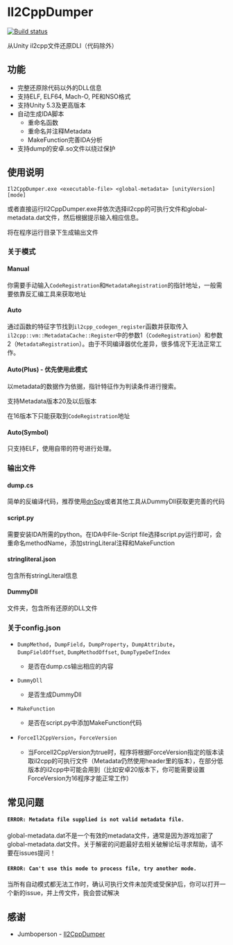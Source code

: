 # Il2CppDumper

[![Build status](https://ci.appveyor.com/api/projects/status/anhqw33vcpmp8ofa?svg=true)](https://ci.appveyor.com/project/Perfare/il2cppdumper/branch/master/artifacts)

从Unity il2cpp文件还原DLl（代码除外）

## 功能
* 完整还原除代码以外的DLL信息
* 支持ELF, ELF64, Mach-O, PE和NSO格式
* 支持Unity 5.3及更高版本
* 自动生成IDA脚本
  * 重命名函数
  * 重命名并注释Metadata
  * MakeFunction完善IDA分析
* 支持dump的安卓.so文件以绕过保护

## 使用说明

```
Il2CppDumper.exe <executable-file> <global-metadata> [unityVersion] [mode]
```

或者直接运行Il2CppDumper.exe并依次选择il2cpp的可执行文件和global-metadata.dat文件，然后根据提示输入相应信息。

将在程序运行目录下生成输出文件

### 关于模式
#### Manual
你需要手动输入`CodeRegistration`和`MetadataRegistration`的指针地址，一般需要依靠反汇编工具来获取地址
#### Auto
通过函数的特征字节找到`il2cpp_codegen_register`函数并获取传入`il2cpp::vm::MetadataCache::Register`中的参数1（`CodeRegistration`）和参数2（`MetadataRegistration`）。由于不同编译器优化差异，很多情况下无法正常工作。
#### Auto(Plus) - **优先使用此模式**
以metadata的数据作为依据，指针特征作为判读条件进行搜索。

支持Metadata版本20及以后版本

在16版本下只能获取到`CodeRegistration`地址

#### Auto(Symbol)
只支持ELF，使用自带的符号进行处理。

### 输出文件

#### dump.cs
简单的反编译代码，推荐使用[dnSpy](https://github.com/0xd4d/dnSpy)或者其他工具从DummyDll获取更完善的代码

#### script.py
需要安装IDA所需的python。在IDA中File-Script file选择script.py运行即可，会重命名methodName，添加stringLiteral注释和MakeFunction

#### stringliteral.json
包含所有stringLiteral信息

#### DummyDll
文件夹，包含所有还原的DLL文件

### 关于config.json
* `DumpMethod`，`DumpField`，`DumpProperty`，`DumpAttribute`，`DumpFieldOffset`, `DumpMethodOffset`, `DumpTypeDefIndex`
  * 是否在dump.cs输出相应的内容

* `DummyDll`
  * 是否生成DummyDll

* `MakeFunction`
  * 是否在script.py中添加MakeFunction代码

* `ForceIl2CppVersion`，`ForceVersion`  
  * 当ForceIl2CppVersion为true时，程序将根据ForceVersion指定的版本读取il2cpp的可执行文件（Metadata仍然使用header里的版本），在部分低版本的il2cpp中可能会用到（比如安卓20版本下，你可能需要设置ForceVersion为16程序才能正常工作）

## 常见问题
#### `ERROR: Metadata file supplied is not valid metadata file.`
global-metadata.dat不是一个有效的metadata文件，通常是因为游戏加密了global-metadata.dat文件。关于解密的问题最好去相关破解论坛寻求帮助，请不要在issues提问！

#### `ERROR: Can't use this mode to process file, try another mode.`
当所有自动模式都无法工作时，确认可执行文件未加壳或受保护后，你可以打开一个新的issue，并上传文件，我会尝试解决

## 感谢
- Jumboperson - [Il2CppDumper](https://github.com/Jumboperson/Il2CppDumper)